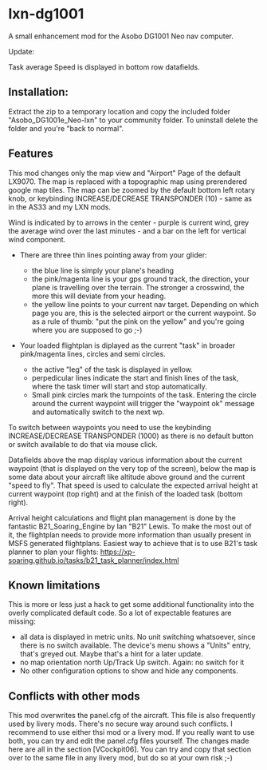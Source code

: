 ﻿# lxn-dg1001
A small enhancement mod for the Asobo DG1001 Neo nav computer.

Update:

Task average Speed is displayed in bottom row datafields.

<h2>Installation:</h2>
Extract the zip to a temporary location and copy the included folder "Asobo_DG1001e_Neo-lxn" to your community folder. To uninstall delete the folder and you're "back to normal".

<h2>Features</h2>

This mod changes only the map view and "Airport" Page of the default LX9070. The map is replaced with a topographic map using prerendered google map tiles. The map can be zoomed by the default bottom left rotary knob, or keybinding INCREASE/DECREASE TRANSPONDER (10) - same as in the AS33 and my LXN mods.

Wind is indicated by to arrows in the center - purple is current wind, grey the average wind over the last minutes - and a bar on the left for vertical wind component.

- There are three thin lines pointing away from your glider:
  - the blue line is simply your plane's heading
  - the pink/magenta line is your gps ground track, the direction, your plane is travelling over the terrain. The stronger a crosswind, the more this will deviate from your heading.
  - the yellow line points to your current nav target. Depending on which page you are, this is the selected airport or the current waypoint. So as a rule of thumb: "put the pink on the yellow" and you're going where you are supposed to go ;-)

- Your loaded flightplan is diplayed as the current "task" in broader pink/magenta lines, circles and semi circles.
  - the active "leg" of the task is displayed in yellow.
  - perpedicular lines indicate the start and finish lines of the task, where the task timer will start and stop automatically.
  - Small pink circles mark the turnpoints of the task. Entering the circle around the current waypoint will trigger the "waypoint ok" message and automatically switch to the next wp.
  
To switch between waypoints you need to use the keybinding INCREASE/DECREASE TRANSPONDER (1000) as there is no default button or switch available to do that via mouse click.  
  
Datafields above the map display various information about the current waypoint (that is displayed on the very top of the screen), below the map is some data about your aircraft like altitude above ground and the current "speed to fly". That speed is used to calculate the expected arrival height at current waypoint (top right) and at the finish of the loaded task (bottom right).

Arrival height calculations and flight plan management is done by the fantastic B21_Soaring_Engine by Ian "B21" Lewis. To make the most out of it, the flightplan needs to provide more information than usually present in MSFS generated flightplans. Easiest way to achieve that is to use B21's task planner to plan your flights: https://xp-soaring.github.io/tasks/b21_task_planner/index.html

<h2>Known limitations</h2>

This is more or less just a hack to get some additional functionality into the overly complicated default code. So a lot of expectable features are missing:

- all data is displayed in metric units. No unit switching whatsoever, since there is no switch available. The device's menu shows a "Units" entry, that's greyed out. Maybe that's a hint for a later update.
- no map orientation north Up/Track Up switch. Again: no switch for it
- No other configuration options to show and hide any components.


<h2>Conflicts with other mods</h2>

This mod overwrites the panel.cfg of the aircraft. This file is also frequently used by livery mods. There's no secure way around such conflicts. I recommend to use either thsi mod or a livery mod. If you really want to use both, you can try and edit the panel.cfg files yourself. The changes made here are all in the section [VCockpit06]. You can try and copy that section over to the same file in any livery mod, but do so at your own risk ;-)


